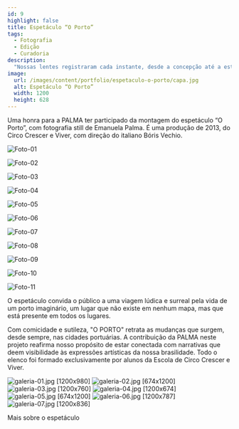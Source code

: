 ```yaml
---
id: 9
highlight: false
title: Espetáculo “O Porto”
tags:
  - Fotografia
  - Edição
  - Curadoria
description:
  "Nossas lentes registraram cada instante, desde a concepção até a estreia, dessa obra que traz a magia do teatro como convite à reflexão"
image:
  url: /images/content/portfolio/espetaculo-o-porto/capa.jpg
  alt: Espetáculo “O Porto”
  width: 1200
  height: 628
---
```

<Titulo/>

<Tags />

<RedesSociais />

<IconeCompartilhar />

<ImagemPrincipal />

Uma honra para a PALMA ter participado da montagem do espetáculo “O Porto”,  com fotografia still de Emanuela Palma. É uma produção de 2013, do Circo Crescer e Viver, com direção do italiano Bóris Vechio.

<CarrosselTriplo>

  ![Foto-01](/images/content/portfolio/espetaculo-o-porto/carrossel-01.jpg)

  ![Foto-02](/images/content/portfolio/espetaculo-o-porto/carrossel-02.jpg)

  ![Foto-03](/images/content/portfolio/espetaculo-o-porto/carrossel-03.jpg)

  ![Foto-04](/images/content/portfolio/espetaculo-o-porto/carrossel-04.jpg)

  ![Foto-05](/images/content/portfolio/espetaculo-o-porto/carrossel-05.jpg)

  ![Foto-06](/images/content/portfolio/espetaculo-o-porto/carrossel-06.jpg)

  ![Foto-07](/images/content/portfolio/espetaculo-o-porto/carrossel-07.jpg)

  ![Foto-08](/images/content/portfolio/espetaculo-o-porto/carrossel-08.jpg)

  ![Foto-09](/images/content/portfolio/espetaculo-o-porto/carrossel-09.jpg)

  ![Foto-10](/images/content/portfolio/espetaculo-o-porto/carrossel-10.jpg)

  ![Foto-11](/images/content/portfolio/espetaculo-o-porto/carrossel-11.jpg)

</CarrosselTriplo>

O espetáculo convida o público a uma viagem lúdica e surreal pela vida de um porto imaginário, um lugar que não existe em nenhum mapa, mas que está presente em todos os lugares.

Com comicidade e sutileza, "O PORTO" retrata as mudanças que surgem, desde sempre, nas cidades portuárias. A contribuição da PALMA neste projeto reafirma nosso propósito de estar conectada com narrativas que deem visibilidade às expressões artísticas da nossa brasilidade. Todo o elenco foi formado exclusivamente por alunos da Escola de Circo Crescer e Viver.

<Galeria>

![galeria-01.jpg [1200x980] ](/images/content/portfolio/espetaculo-o-porto/galeria-01.jpg)
![galeria-02.jpg [674x1200] ](/images/content/portfolio/espetaculo-o-porto/galeria-02.jpg)
![galeria-03.jpg [1200x760] ](/images/content/portfolio/espetaculo-o-porto/galeria-03.jpg)
![galeria-04.jpg [1200x674] ](/images/content/portfolio/espetaculo-o-porto/galeria-04.jpg)
![galeria-05.jpg [674x1200] ](/images/content/portfolio/espetaculo-o-porto/galeria-05.jpg)
![galeria-06.jpg [1200x787] ](/images/content/portfolio/espetaculo-o-porto/galeria-06.jpg)
![galeria-07.jpg [1200x836] ](/images/content/portfolio/espetaculo-o-porto/galeria-07.jpg)

</Galeria>

<BotaoSaibaMais href="https://circocrescereviver.org.br/porto/">Mais sobre o espetáculo</BotaoSaibaMais>

<BotaoCompartilhar />

<Espaco altura="40px" />
